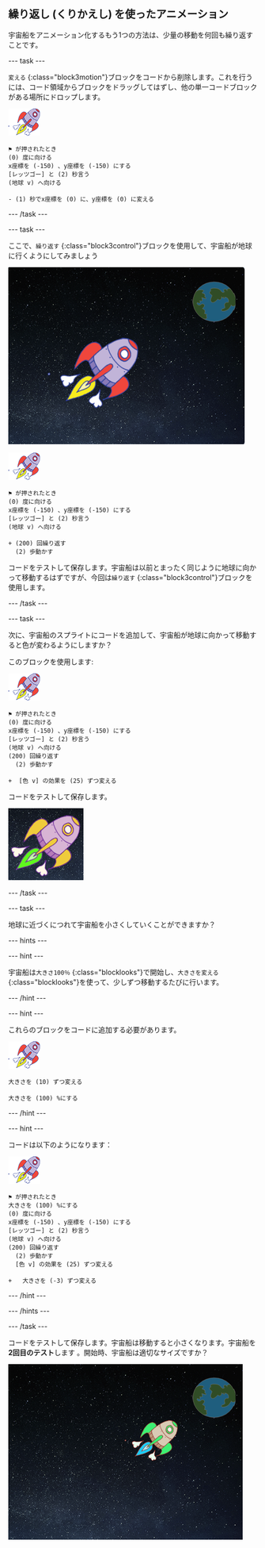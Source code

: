 ## 繰り返し (くりかえし) を使ったアニメーション

宇宙船をアニメーション化するもう1つの方法は、少量の移動を何回も繰り返すことです。

--- task ---

`変える` {:class="block3motion"}ブロックをコードから削除します。これを行うには、コード領域からブロックをドラッグしてはずし、他の単一コードブロックがある場所にドロップします。

![宇宙船のスプライト](images/sprite-spaceship.png)

```blocks3
⚑ が押されたとき
(0) 度に向ける
x座標を (-150) 、y座標を (-150) にする
[レッツゴー] と (2) 秒言う
(地球 v) へ向ける

- (1) 秒でx座標を (0) に、y座標を (0) に変える
```

--- /task ---

--- task ---

ここで、`繰り返す` {:class="block3control"}ブロックを使用して、宇宙船が地球に行くようにしてみましょう

![宇宙船アニメーションのテスト](images/space-animate-stage.png)

![宇宙船のスプライト](images/sprite-spaceship.png)

```blocks3
⚑ が押されたとき
(0) 度に向ける
x座標を (-150) 、y座標を (-150) にする
[レッツゴー] と (2) 秒言う
(地球 v) へ向ける

+ (200) 回繰り返す 
  (2) 歩動かす
```

コードをテストして保存します。宇宙船は以前とまったく同じように地球に向かって移動するはずですが、今回は`繰り返す` {:class="block3control"}ブロックを使用します。

--- /task ---

--- task ---

次に、宇宙船のスプライトにコードを追加して、宇宙船が地球に向かって移動すると色が変わるようにしますか？

このブロックを使用します:

![宇宙船のスプライト](images/sprite-spaceship.png)

```blocks3
⚑ が押されたとき
(0) 度に向ける
x座標を (-150) 、y座標を (-150) にする
[レッツゴー] と (2) 秒言う
(地球 v) へ向ける
(200) 回繰り返す 
  (2) 歩動かす

+  [色 v] の効果を (25) ずつ変える
```

コードをテストして保存します。

![色の変わる宇宙船のテスト](images/space-colour-test.png)

--- /task ---

--- task ---

地球に近づくにつれて宇宙船を小さくしていくことができますか？

--- hints ---


--- hint ---

宇宙船は`大きさ100％` {:class="blocklooks"}で開始し、`大きさを変える`{:class="blocklooks"}を使って、少しずつ移動するたびに行います。

--- /hint ---

--- hint ---

これらのブロックをコードに追加する必要があります。

![宇宙船のスプライト](images/sprite-spaceship.png)

```blocks3
大きさを (10) ずつ変える

大きさを (100) %にする
```

--- /hint ---

--- hint ---

コードは以下のようになります：

![宇宙船のスプライト](images/sprite-spaceship.png)

```blocks3
⚑ が押されたとき
大きさを (100) %にする
(0) 度に向ける
x座標を (-150) 、y座標を (-150) にする
[レッツゴー] と (2) 秒言う
(地球 v) へ向ける
(200) 回繰り返す 
  (2) 歩動かす
  [色 v] の効果を (25) ずつ変える

+   大きさを (-3) ずつ変える
```

--- /hint ---

--- /hints ---

--- /task ---

コードをテストして保存します。宇宙船は移動すると小さくなります。宇宙船を**2回目のテスト**します 。開始時、宇宙船は適切なサイズですか？

![縮小する宇宙船のテスト](images/space-size-test.png)